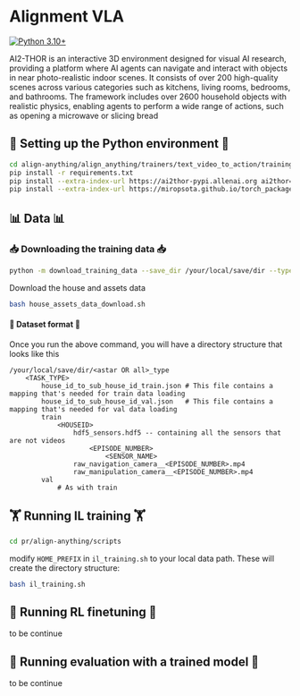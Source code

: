 # Alignment VLA

[![Python 3.10+](https://img.shields.io/badge/python-3.9+-blue.svg)](https://www.python.org/downloads/release/python-390/)

AI2-THOR is an interactive 3D environment designed for visual AI research, providing a platform where AI agents can navigate and interact with objects in near photo-realistic indoor scenes. It consists of over 200 high-quality scenes across various categories such as kitchens, living rooms, bedrooms, and bathrooms. The framework includes over 2600 household objects with realistic physics, enabling agents to perform a wide range of actions, such as opening a microwave or slicing bread

## 🐍 Setting up the Python environment 🐍


```bash
cd align-anything/align_anything/trainers/text_video_to_action/training
pip install -r requirements.txt
pip install --extra-index-url https://ai2thor-pypi.allenai.org ai2thor==0+966bd7758586e05d18f6181f459c0e90ba318bec
pip install --extra-index-url https://miropsota.github.io/torch_packages_builder detectron2==0.6+864913fpt2.1.2cu121
```


## 📊 Data 📊

### 📥 Downloading the training data 📥

```bash
python -m download_training_data --save_dir /your/local/save/dir --types astar
```

Download the house and assets data
```bash
bash house_assets_data_download.sh
```

#### 📁 Dataset format 📁

Once you run the above command, you will have a directory structure that looks like this
```
/your/local/save/dir/<astar OR all>_type
    <TASK_TYPE>
        house_id_to_sub_house_id_train.json # This file contains a mapping that's needed for train data loading
        house_id_to_sub_house_id_val.json   # This file contains a mapping that's needed for val data loading
        train
            <HOUSEID>
                hdf5_sensors.hdf5 -- containing all the sensors that are not videos
                    <EPISODE_NUMBER>
                        <SENSOR_NAME>
                raw_navigation_camera__<EPISODE_NUMBER>.mp4
                raw_manipulation_camera__<EPISODE_NUMBER>.mp4
        val
            # As with train
```



## 🏋 Running IL training 🏋

```bash
cd pr/align-anything/scripts
```
modify ``HOME_PREFIX`` in ``il_training.sh`` to your local data path.
These will create the directory structure:

```bash
bash il_training.sh
```





## 🚀 Running RL finetuning 🚀

to be continue

## 🚀 Running evaluation with a trained model 🚀

to be continue